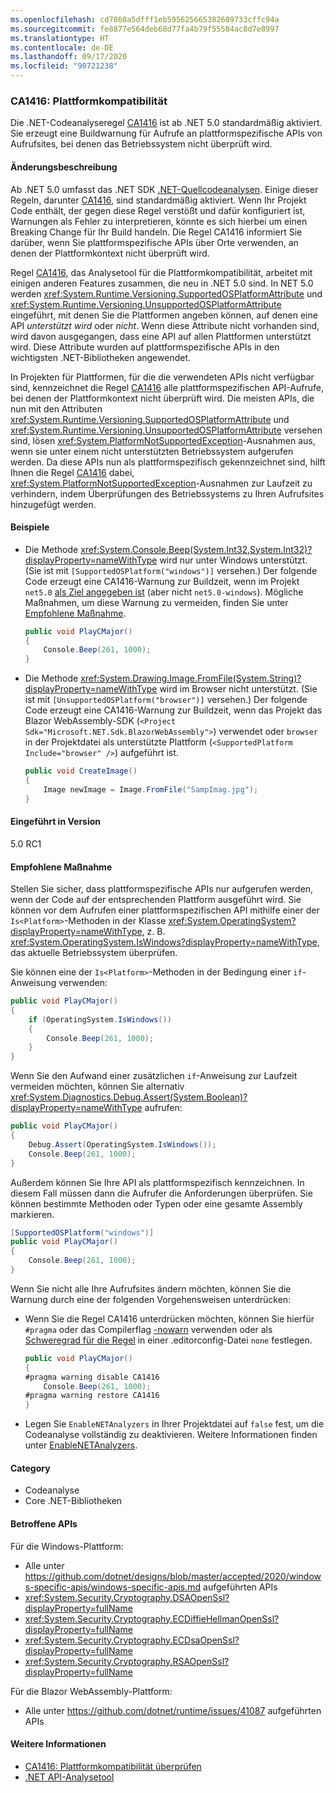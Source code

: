 ```yaml
---
ms.openlocfilehash: cd7860a5dfff1eb595625665382689733cffc94a
ms.sourcegitcommit: fe8877e564deb68d77fa4b79f55584ac8d7e8997
ms.translationtype: HT
ms.contentlocale: de-DE
ms.lasthandoff: 09/17/2020
ms.locfileid: "90721238"
---
```

### <a name="ca1416-platform-compatibility"></a>CA1416: Plattformkompatibilität

Die .NET-Codeanalyseregel [CA1416](/visualstudio/code-quality/ca1416) ist ab .NET 5.0 standardmäßig aktiviert. Sie erzeugt eine Buildwarnung für Aufrufe an plattformspezifische APIs von Aufrufsites, bei denen das Betriebssystem nicht überprüft wird.

#### <a name="change-description"></a>Änderungsbeschreibung

Ab .NET 5.0 umfasst das .NET SDK [.NET-Quellcodeanalysen](../../../../docs/fundamentals/productivity/code-analysis.md). Einige dieser Regeln, darunter [CA1416](/visualstudio/code-quality/ca1416), sind standardmäßig aktiviert. Wenn Ihr Projekt Code enthält, der gegen diese Regel verstößt und dafür konfiguriert ist, Warnungen als Fehler zu interpretieren, könnte es sich hierbei um einen Breaking Change für Ihr Build handeln. Die Regel CA1416 informiert Sie darüber, wenn Sie plattformspezifische APIs über Orte verwenden, an denen der Plattformkontext nicht überprüft wird.

Regel [CA1416](/visualstudio/code-quality/ca1416), das Analysetool für die Plattformkompatibilität, arbeitet mit einigen anderen Features zusammen, die neu in .NET 5.0 sind. In NET 5.0 werden <xref:System.Runtime.Versioning.SupportedOSPlatformAttribute> und <xref:System.Runtime.Versioning.UnsupportedOSPlatformAttribute> eingeführt, mit denen Sie die Plattformen angeben können, auf denen eine API *unterstützt wird* oder *nicht*. Wenn diese Attribute nicht vorhanden sind, wird davon ausgegangen, dass eine API auf allen Plattformen unterstützt wird. Diese Attribute wurden auf plattformspezifische APIs in den wichtigsten .NET-Bibliotheken angewendet.

In Projekten für Plattformen, für die die verwendeten APIs nicht verfügbar sind, kennzeichnet die Regel [CA1416](/visualstudio/code-quality/ca1416) alle plattformspezifischen API-Aufrufe, bei denen der Plattformkontext nicht überprüft wird. Die meisten APIs, die nun mit den Attributen <xref:System.Runtime.Versioning.SupportedOSPlatformAttribute> und <xref:System.Runtime.Versioning.UnsupportedOSPlatformAttribute> versehen sind, lösen <xref:System.PlatformNotSupportedException>-Ausnahmen aus, wenn sie unter einem nicht unterstützten Betriebssystem aufgerufen werden. Da diese APIs nun als plattformspezifisch gekennzeichnet sind, hilft Ihnen die Regel [CA1416](/visualstudio/code-quality/ca1416) dabei, <xref:System.PlatformNotSupportedException>-Ausnahmen zur Laufzeit zu verhindern, indem Überprüfungen des Betriebssystems zu Ihren Aufrufsites hinzugefügt werden.

#### <a name="examples"></a>Beispiele

- Die Methode <xref:System.Console.Beep(System.Int32,System.Int32)?displayProperty=nameWithType> wird nur unter Windows unterstützt. (Sie ist mit `[SupportedOSPlatform("windows")]` versehen.) Der folgende Code erzeugt eine CA1416-Warnung zur Buildzeit, wenn im Projekt `net5.0` [als Ziel angegeben ist](../../../../docs/standard/frameworks.md) (aber nicht `net5.0-windows`). Mögliche Maßnahmen, um diese Warnung zu vermeiden, finden Sie unter [Empfohlene Maßnahme](#recommended-action).

  ```csharp
  public void PlayCMajor()
  {
      Console.Beep(261, 1000);
  }
  ```

- Die Methode <xref:System.Drawing.Image.FromFile(System.String)?displayProperty=nameWithType> wird im Browser nicht unterstützt. (Sie ist mit `[UnsupportedOSPlatform("browser")]` versehen.) Der folgende Code erzeugt eine CA1416-Warnung zur Buildzeit, wenn das Projekt das Blazor WebAssembly-SDK (`<Project Sdk="Microsoft.NET.Sdk.BlazorWebAssembly">`) verwendet oder `browser` in der Projektdatei als unterstützte Plattform (`<SupportedPlatform Include="browser" />`) aufgeführt ist.

  ```csharp
  public void CreateImage()
  {
      Image newImage = Image.FromFile("SampImag.jpg");
  }
  ```

#### <a name="version-introduced"></a>Eingeführt in Version

5.0 RC1

#### <a name="recommended-action"></a>Empfohlene Maßnahme

Stellen Sie sicher, dass plattformspezifische APIs nur aufgerufen werden, wenn der Code auf der entsprechenden Plattform ausgeführt wird. Sie können vor dem Aufrufen einer plattformspezifischen API mithilfe einer der `Is<Platform>`-Methoden in der Klasse <xref:System.OperatingSystem?displayProperty=nameWithType>, z. B. <xref:System.OperatingSystem.IsWindows?displayProperty=nameWithType>, das aktuelle Betriebssystem überprüfen.

Sie können eine der `Is<Platform>`-Methoden in der Bedingung einer `if`-Anweisung verwenden:

```csharp
public void PlayCMajor()
{
    if (OperatingSystem.IsWindows())
    {
        Console.Beep(261, 1000);
    }
}
```

Wenn Sie den Aufwand einer zusätzlichen `if`-Anweisung zur Laufzeit vermeiden möchten, können Sie alternativ <xref:System.Diagnostics.Debug.Assert(System.Boolean)?displayProperty=nameWithType> aufrufen:

```csharp
public void PlayCMajor()
{
    Debug.Assert(OperatingSystem.IsWindows());
    Console.Beep(261, 1000);
}
```

Außerdem können Sie Ihre API als plattformspezifisch kennzeichnen. In diesem Fall müssen dann die Aufrufer die Anforderungen überprüfen. Sie können bestimmte Methoden oder Typen oder eine gesamte Assembly markieren.

```csharp
[SupportedOSPlatform("windows")]
public void PlayCMajor()
{
    Console.Beep(261, 1000);
}
```

Wenn Sie nicht alle Ihre Aufrufsites ändern möchten, können Sie die Warnung durch eine der folgenden Vorgehensweisen unterdrücken:

- Wenn Sie die Regel CA1416 unterdrücken möchten, können Sie hierfür `#pragma` oder das Compilerflag [-nowarn](../../../../docs/csharp/language-reference/compiler-options/nowarn-compiler-option.md) verwenden oder als [Schweregrad für die Regel](../../../../docs/fundamentals/productivity/configure-code-analysis-rules.md#suppress-violations) in einer .editorconfig-Datei `none` festlegen.

  ```csharp
  public void PlayCMajor()
  {
  #pragma warning disable CA1416
      Console.Beep(261, 1000);
  #pragma warning restore CA1416
  }
  ```

- Legen Sie `EnableNETAnalyzers` in Ihrer Projektdatei auf `false` fest, um die Codeanalyse vollständig zu deaktivieren. Weitere Informationen finden unter [EnableNETAnalyzers](../../../../docs/core/project-sdk/msbuild-props.md#enablenetanalyzers).

#### <a name="category"></a>Category

- Codeanalyse
- Core .NET-Bibliotheken

#### <a name="affected-apis"></a>Betroffene APIs

Für die Windows-Plattform:

- Alle unter <https://github.com/dotnet/designs/blob/master/accepted/2020/windows-specific-apis/windows-specific-apis.md> aufgeführten APIs
- <xref:System.Security.Cryptography.DSAOpenSsl?displayProperty=fullName>
- <xref:System.Security.Cryptography.ECDiffieHellmanOpenSsl?displayProperty=fullName>
- <xref:System.Security.Cryptography.ECDsaOpenSsl?displayProperty=fullName>
- <xref:System.Security.Cryptography.RSAOpenSsl?displayProperty=fullName>

Für die Blazor WebAssembly-Plattform:

- Alle unter <https://github.com/dotnet/runtime/issues/41087> aufgeführten APIs

<!--

#### Affected APIs

- ``

-->

#### <a name="see-also"></a>Weitere Informationen

- [CA1416: Plattformkompatibilität überprüfen](/visualstudio/code-quality/ca1416)
- [.NET API-Analysetool](../../../../docs/standard/analyzers/api-analyzer.md)
